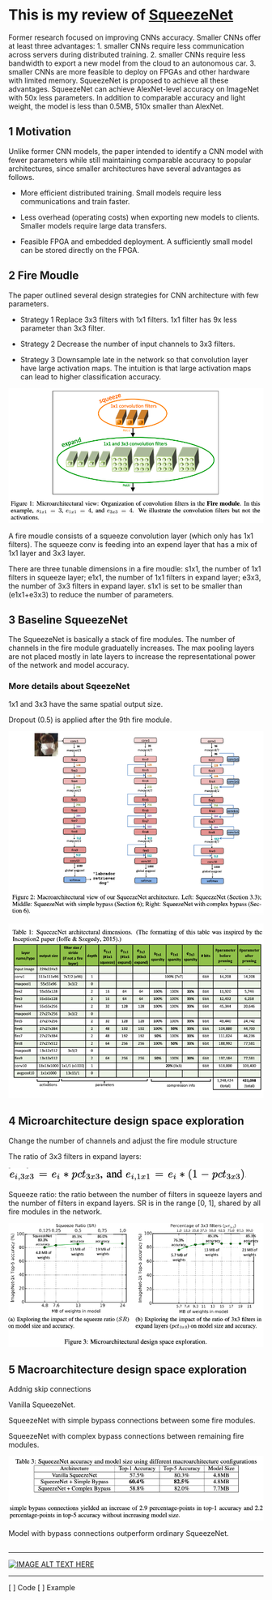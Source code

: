 # This is my review of [SqueezeNet](https://arxiv.org/abs/1602.07360v4) 

Former research focused on improving CNNs accuracy. Smaller CNNs offer at least three advantages: 1. smaller CNNs require less communication across servers during distributed training. 2. smaller CNNs require less bandwidth to export a new model from the cloud to an autonomous car. 3. smaller CNNs are more feasible to deploy on FPGAs and other hardware with limited memory. SqueezeNet is proposed to achieve all these advantages. SqueezeNet can achieve AlexNet-level accuracy on ImageNet with 50x less parameters. In addition to comparable accuracy and light weight, the model is less than 0.5MB, 510x smaller than AlexNet. 

## 1 Motivation 

Unlike former CNN models, the paper intended to identify a CNN model with fewer parameters while still maintaining comparable accuracy to popular  architectures, since smaller architectures have several advantages as follows. 

- More efficient distributed training. Small models require less communications and train faster. 

- Less overhead (operating costs) when exporting new models to clients. Smaller models require large data transfers. 

- Feasible FPGA and embedded deployment. A sufficiently small model can be stored directly on the FPGA. 

## 2 Fire Moudle 

The paper outlined several design strategies for CNN architecture with few parameters. 

- Strategy 1 Replace 3x3 filters with 1x1 filters. 1x1 filter has 9x less parameter than 3x3 filter. 

- Strategy 2 Decrease the number of input channels to 3x3 filters.  

- Strategy 3 Downsample late in the network so that convolution layer have large activation maps. The intuition is that large activation maps can lead to higher classification accuracy. 

![figure1](/images/SqueezeNet/figure1.png) 

A fire moudle consists of a squeeze convolution layer (which only has 1x1 filters). The squeeze conv is feeding into an expend layer that has a mix of 1x1 layer and 3x3 layer. 

There are three tunable dimensions in a fire moudle: s1x1, the number of 1x1 filters in squeeze layer; e1x1, the number of 1x1 filters in expand layer; e3x3, the number of 3x3 filters in expand layer. s1x1 is set to be smaller than (e1x1+e3x3) to reduce the number of parameters.  

## 3 Baseline SqueezeNet 

The SqueezeNet is basically a stack of fire modules. The number of channels in the fire module graduatelly increases. The max pooling layers are not placed mostly in late layers to increase the representational power of the network and model accuracy. 

### More details about SqeezeNet

1x1 and 3x3 have the same spatial output size. 

Dropout (0.5) is applied after the 9th fire module. 

![figure2](/images/SqueezeNet/figure2.png) 

![table1](/images/SqueezeNet/table1.png) 

## 4 Microarchitecture design space exploration

Change the number of channels and adjust the fire module structure

The ratio of 3x3 filters in expand layers: 

![ratio](/images/SqueezeNet/ratio.png)

Squeeze ratio: the ratio between the number of filters in squeeze layers and the number of filters in expand layers. SR is in the range [0, 1], shared by all fire modules in the network.   

![figure3](/images/SqueezeNet/figure3.png)

## 5 Macroarchitecture design space exploration 
	
Addnig skip connections 

Vanilla SqueezeNet. 

SqueezeNet with simple bypass connections between some fire modules. 

SqueezeNet with complex bypass connections between remaining fire modules. 

![table3](/images/SqueezeNet/table3.png)

Model with bypass connections outperform ordinary SqueezeNet. 

## 

---

[![IMAGE ALT TEXT HERE](http://img.youtube.com/vi/ge_RT5wvHvY/0.jpg)](http://www.youtube.com/watch?v=ge_RT5wvHvY)

--- 

[ ] Code
[ ] Example 


